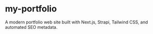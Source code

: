 # my-portfolio
A modern portfolio web site built with Next.js, Strapi, Tailwind CSS, and automated SEO metadata.
